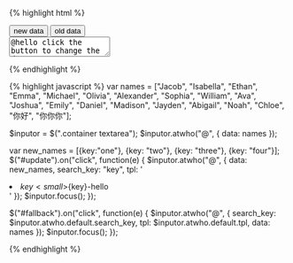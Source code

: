
{% highlight html %}
<div class="container">
  
  <div class="controls">
    <button id="update">new data</button>
    <button id="fallback">old data</button>
  </div>
  
  <textarea>@hello click the button to change the data!</textarea>
<div>

{% endhighlight %}

{% highlight javascript %}
var names = ["Jacob", "Isabella", "Ethan", "Emma", "Michael", "Olivia", "Alexander", "Sophia", "William", "Ava", "Joshua", "Emily", "Daniel", "Madison", "Jayden", "Abigail", "Noah", "Chloe", "你好", "你你你"];

$inputor = $(".container textarea");
$inputor.atwho("@", {
    data: names
});

var new_names = [{key:"one"}, {key: "two"}, {key: "three"}, {key: "four"}];
$("#update").on("click", function(e) {
  $inputor.atwho("@", {
    data: new_names,
    search_key: "key",
    tpl: '<li data-value="${key}">${key} <small>${key}-hello</small></li>'
  });
  $inputor.focus();
});

$("#fallback").on("click", function(e) {
  $inputor.atwho("@", {
    search_key: $inputor.atwho.default.search_key,
    tpl: $inputor.atwho.default.tpl,
    data: names
  });
  $inputor.focus();
});

{% endhighlight %}
